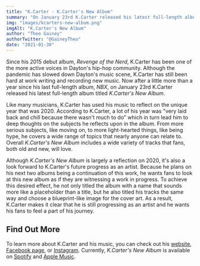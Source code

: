 ```yaml
---
title: "K.Carter - K.Carter's New Album"
summary: "On January 23rd K.Carter released his latest full-length album titled K.Carter's New Album."
img: "images/kcarters-new-album.png"
imgAlt: "K.Carter's New Album"
author: "Theo Gainey"
authorTwitter: "@GaineyTheo"
date: "2021-01-30"
---
```

Since his 2015 debut album, *Revenge of the Nerd*, K.Carter has been one of the more active voices in Dayton's hip-hop community. Although the pandemic has slowed down Dayton's music scene, K.Carter has still been hard at work writing and recording new music. Now after a little more than a year since his last full-length album, *NBX*, on January 23rd K.Carter released his latest full-length album titled *K.Carter's New Album*.

Like many musicians, K.Carter has used his music to reflect on the unique year that was 2020. According to K.Carter, a lot of his year was "very laid back and chill because there wasn't much to do" which in turn lead him to deep thoughts on the subjects he reflects upon in the album. From more serious subjects, like moving on, to more light-hearted things, like being hype, he covers a wide range of topics that nearly anyone can relate to. Overall *K.Carter's New Album* includes a wide variety of tracks that fans, both old and new, will love.

Although *K.Carter's New Album* is largely a reflection on 2020, it's also a look forward to K.Carter's future progress as an artist. Because he plans on his next two albums being a continuation of this work, he wants fans to look at this new album as if they are witnessing a work in progress. To achieve this desired effect, he not only titled the album with a name that sounds more like a placeholder than a title, but he also titled his tracks the same way and choose a blueprint-like image for the cover art. As a result, K.Carter makes it clear that he is still progressing as an artist and he wants his fans to feel a part of his journey.

## Find Out More

To learn more about K.Carter and his music, you can check out his [website](https://www.thekcarter.com/), [Facebook page](https://www.facebook.com/kcartersonofhiphop), or [Instagram](https://www.instagram.com/sonofhiphop/). Currently, *K.Carter's New Album* is available on [Spotify](https://open.spotify.com/artist/3WU1iMnzg8mTWq1FRDh68E?si=TE0xIF2uTSiKJP2MJ0VAyQ) and [Apple Music](https://music.apple.com/ng/album/k-carters-new-album/1549025839).

